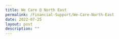 ```yaml
---
title: We Care @ North East
permalink: /Financial-Support/We-Care-North-East
date: 2022-07-25
layout: post
description: ""
---
```

